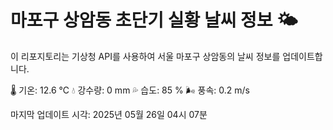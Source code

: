 
# 마포구 상암동 초단기 실황 날씨 정보 🌤️

이 리포지토리는 기상청 API를 사용하여 서울 마포구 상암동의 날씨 정보를 업데이트합니다. 

🌡️ 기온: 12.6 ℃
💧 강수량: 0 mm
💦 습도: 85 %
🌬️ 풍속: 0.2 m/s

마지막 업데이트 시각: 2025년 05월 26일 04시 07분    
